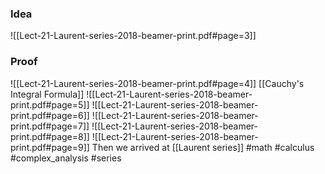### Idea
![[Lect-21-Laurent-series-2018-beamer-print.pdf#page=3]]
### Proof
![[Lect-21-Laurent-series-2018-beamer-print.pdf#page=4]]
[[Cauchy's Integral Formula]]
![[Lect-21-Laurent-series-2018-beamer-print.pdf#page=5]]
![[Lect-21-Laurent-series-2018-beamer-print.pdf#page=6]]
![[Lect-21-Laurent-series-2018-beamer-print.pdf#page=7]]
![[Lect-21-Laurent-series-2018-beamer-print.pdf#page=8]]
![[Lect-21-Laurent-series-2018-beamer-print.pdf#page=9]]
Then we arrived at  [[Laurent series]]
#math #calculus #complex_analysis #series 




